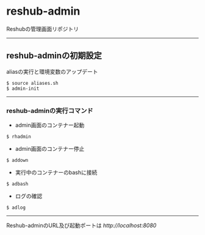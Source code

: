 # reshub-admin
Reshubの管理画面リポジトリ


-------------------------------

## reshub-adminの初期設定

aliasの実行と環境変数のアップデート

```
$ source aliases.sh
$ admin-init
```

-------------------------------

### reshub-adminの実行コマンド

* admin画面のコンテナー起動

```
$ rhadmin
```

* admin画面のコンテナー停止

```
$ addown
```

* 実行中のコンテナーのbashに接続

```
$ adbash
```

* ログの確認

```
$ adlog
```

-------------------------------

Reshub-adminのURL及び起動ポートは
_http://localhost:8080_

